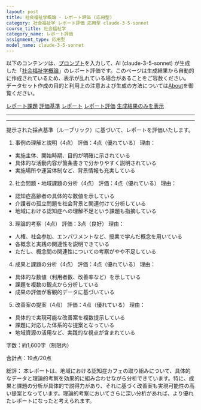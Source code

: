 ```yaml
---
layout: post
title: 社会福祉学概論 - レポート評価 (応用型)
category: 社会福祉学 レポート評価 応用型 claude-3-5-sonnet
course_title: 社会福祉学
category_name: レポート評価
assignment_type: 応用型
model_name: claude-3-5-sonnet
---
```


以下のコンテンツは、[プロンプト](http://127.0.0.1:8000/generated/社会福祉学/claude-3-5-sonnet/prompt_レポート評価-応用型.md)を入力して、AI (claude-3-5-sonnet) が生成した「[社会福祉学概論](/contents/社会福祉学/)」のレポート評価です。このページは生成結果から自動的に作成されているため、表示が乱れている場合があることをご容赦ください。
データセット作成の目的と利用上の注意および生成の方法については[About](/About)を御覧ください。

[レポート課題](../レポート課題-応用型)
[評価基準](../評価基準-応用型)
[レポート](../レポート-応用型)
[レポート評価](../レポート評価-応用型)
[生成結果のみを表示](http://127.0.0.1:8000/generated/社会福祉学/claude-3-5-sonnet/レポート評価-応用型.md)
  

***
***
  
提示された採点基準（ルーブリック）に基づいて、レポートを評価いたします。

1. 事例の理解と説明（4点）
評価：4点（優れている）
理由：
- 実施主体、開始時期、目的が明確に示されている
- 具体的な活動内容が箇条書きで分かりやすく説明されている
- 実施場所や運営体制など、背景情報も充実している

2. 社会問題・地域課題の分析（4点）
評価：4点（優れている）
理由：
- 認知症高齢者の具体的な数値を示している
- 介護者の孤立問題を社会背景と関連付けて分析している
- 地域における認知症への理解不足という課題も指摘している

3. 理論的考察（4点）
評価：3点（良好）
理由：
- 人権、社会参加、エンパワメントなど、授業で学んだ概念を用いている
- 各概念と実践の関連性を説明できている
- ただし、概念間の関連性についての考察がやや不足している

4. 成果と課題の分析（4点）
評価：4点（優れている）
理由：
- 具体的な数値（利用者数、改善率など）を示している
- 課題を複数の観点から分析している
- 成果の評価が客観的データに基づいている

5. 改善案の提案（4点）
評価：4点（優れている）
理由：
- 具体的で実現可能な改善案を複数提示している
- 課題に対応した体系的な提案となっている
- 地域資源の活用など、実践的な視点が含まれている

字数：約1,600字（制限内）

合計点：19点/20点

総評：
本レポートは、地域における認知症カフェの取り組みについて、具体的なデータと理論的考察を効果的に組み合わせながら分析できています。特に、成果と課題の分析が具体的で説得力があり、それに基づく改善案も実現可能性の高い提案となっています。理論的考察においてさらに深い分析があれば、より優れたレポートになったと考えられます。
